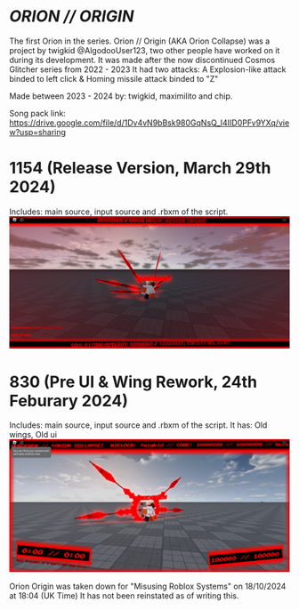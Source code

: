 # *ORION // ORIGIN*
The first Orion in the series.
Orion // Origin (AKA Orion Collapse) was a project by twigkid @AlgodooUser123, two other people have worked on it during its development.
It was made after the now discontinued Cosmos Glitcher series from 2022 - 2023
It had two attacks: A Explosion-like attack binded to left click & Homing missile attack binded to "Z"

Made between
2023 - 2024
by: twigkid, maximilito and chip.

Song pack link: https://drive.google.com/file/d/1Dv4vN9bBsk980GqNsQ_I4IID0PFv9YXq/view?usp=sharing

# 1154 (Release Version, March 29th 2024)
Includes: main source, input source and .rbxm of the script.
![Picture of "MURDEREN" (Version 1154)](RobloxScreenShot20241018_183553645.png)

# 830 (Pre UI & Wing Rework, 24th Feburary 2024)
Includes: main source, input source and .rbxm of the script.
It has: Old wings, Old ui
![Picture of "MURDEREN" (Version 830)](RobloxScreenShot20241018_184141113.png)

Orion Origin was taken down for "Misusing Roblox Systems" on 18/10/2024 at 18:04 (UK Time)
It has not been reinstated as of writing this.

